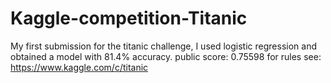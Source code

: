 # Kaggle-competition-Titanic
My first submission for the titanic challenge, I used logistic regression and obtained a model with 81.4% accuracy. 
public score: 0.75598
for rules see: https://www.kaggle.com/c/titanic
